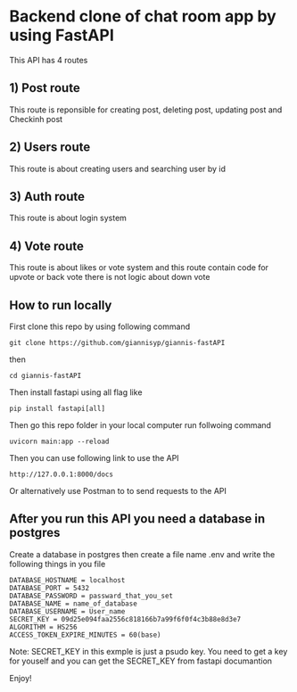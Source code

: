 # Backend clone of chat room app by using FastAPI

This API has 4 routes

## 1) Post route

This route is reponsible for creating post, deleting post, updating post and Checkinh post

## 2) Users route

This route is about creating users and searching user by id

## 3) Auth route

This route is about login system

## 4) Vote route

This route is about likes or vote system and this route contain code for upvote or back vote there is not logic about down vote

## How to run locally

First clone this repo by using following command

```
git clone https://github.com/giannisyp/giannis-fastAPI
```

then

```
cd giannis-fastAPI
```

Then install fastapi using all flag like

```
pip install fastapi[all]
```

Then go this repo folder in your local computer run follwoing command

```
uvicorn main:app --reload
```

Then you can use following link to use the API

```
http://127.0.0.1:8000/docs 
```

Or alternatively use Postman to to send requests to the API 

## After you run this API you need a database in postgres

Create a database in postgres then create a file name .env and write the following things in you file

```
DATABASE_HOSTNAME = localhost
DATABASE_PORT = 5432
DATABASE_PASSWORD = passward_that_you_set
DATABASE_NAME = name_of_database
DATABASE_USERNAME = User_name
SECRET_KEY = 09d25e094faa2556c818166b7a99f6f0f4c3b88e8d3e7 
ALGORITHM = HS256
ACCESS_TOKEN_EXPIRE_MINUTES = 60(base)
```

Note: SECRET_KEY in this exmple is just a psudo key. You need to get a key for youself and you can get the SECRET_KEY from fastapi documantion

Enjoy!


